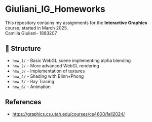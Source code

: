 # Giuliani_IG_Homeworks
This repository contains my assignments for the **Interactive Graphics** course, started in March 2025.  
Camilla Giuliani- 1883207

## 📂 Structure  
- `hmw_1/` - Basic WebGL scene implementing alpha blending
- `hmw_2/` - More advanced WebGL rendering  
- `hmw_3/` - Implementation of textures
- `hmw_4/` - Shading with Blinn+Phong
- `hmw_5/` - Ray Tracing
- `hmw_6/` - Animation



## References
- https://graphics.cs.utah.edu/courses/cs4600/fall2024/